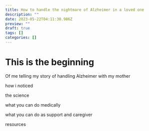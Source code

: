 ```yaml
---
title: How to handle the nightmare of Alzheimer in a loved one
description: ""
date: 2023-05-22T04:11:30.986Z
preview: ""
draft: true
tags: []
categories: []
---
```


# This is the beginning
Of me telling my story of handling Alzheimer with my mother

how i noticed

the science

what you can do medically

what you can do as support and caregiver

resources